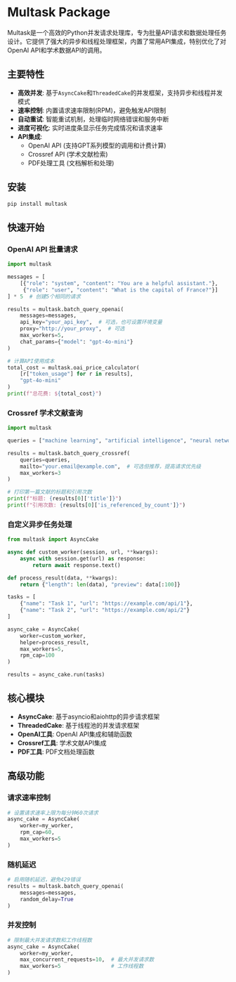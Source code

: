 # Multask Package

Multask是一个高效的Python并发请求处理库，专为批量API请求和数据处理任务设计。它提供了强大的异步和线程处理框架，内置了常用API集成，特别优化了对OpenAI API和学术数据API的调用。

## 主要特性

- **高效并发**: 基于`AsyncCake`和`ThreadedCake`的并发框架，支持异步和线程并发模式
- **速率控制**: 内置请求速率限制(RPM)，避免触发API限制
- **自动重试**: 智能重试机制，处理临时网络错误和服务中断
- **进度可视化**: 实时进度条显示任务完成情况和请求速率
- **API集成**: 
  - OpenAI API (支持GPT系列模型的调用和计费计算)
  - Crossref API (学术文献检索)
  - PDF处理工具 (文档解析和处理)

## 安装

```bash
pip install multask
```

## 快速开始

### OpenAI API 批量请求

```python
import multask

messages = [
    [{"role": "system", "content": "You are a helpful assistant."},
     {"role": "user", "content": "What is the capital of France?"}]
] * 5  # 创建5个相同的请求

results = multask.batch_query_openai(
    messages=messages,
    api_key="your_api_key",  # 可选，也可设置环境变量
    proxy="http://your_proxy",  # 可选
    max_workers=5,
    chat_params={"model": "gpt-4o-mini"}
)

# 计算API使用成本
total_cost = multask.oai_price_calculator(
    [r["token_usage"] for r in results], 
    "gpt-4o-mini"
)
print(f"总花费: ${total_cost}")
```

### Crossref 学术文献查询

```python
import multask

queries = ["machine learning", "artificial intelligence", "neural networks"]

results = multask.batch_query_crossref(
    queries=queries,
    mailto="your.email@example.com",  # 可选但推荐，提高请求优先级
    max_workers=3
)

# 打印第一篇文献的标题和引用次数
print(f"标题: {results[0]['title']}")
print(f"引用次数: {results[0]['is_referenced_by_count']}")
```

### 自定义异步任务处理

```python
from multask import AsyncCake

async def custom_worker(session, url, **kwargs):
    async with session.get(url) as response:
        return await response.text()

def process_result(data, **kwargs):
    return {"length": len(data), "preview": data[:100]}

tasks = [
    {"name": "Task 1", "url": "https://example.com/api/1"},
    {"name": "Task 2", "url": "https://example.com/api/2"}
]

async_cake = AsyncCake(
    worker=custom_worker,
    helper=process_result,
    max_workers=5,
    rpm_cap=100
)

results = async_cake.run(tasks)
```

## 核心模块

- **AsyncCake**: 基于asyncio和aiohttp的异步请求框架
- **ThreadedCake**: 基于线程池的并发请求框架
- **OpenAI工具**: OpenAI API集成和辅助函数
- **Crossref工具**: 学术文献API集成
- **PDF工具**: PDF文档处理函数

## 高级功能

### 请求速率控制

```python
# 设置请求速率上限为每分钟60次请求
async_cake = AsyncCake(
    worker=my_worker,
    rpm_cap=60,
    max_workers=5
)
```

### 随机延迟

```python
# 启用随机延迟，避免429错误
results = multask.batch_query_openai(
    messages=messages,
    random_delay=True
)
```

### 并发控制

```python
# 限制最大并发请求数和工作线程数
async_cake = AsyncCake(
    worker=my_worker,
    max_concurrent_requests=10,  # 最大并发请求数
    max_workers=5                # 工作线程数
)
```